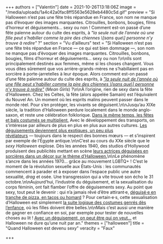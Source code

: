 +++
authors = ["Valentin"]
date = 2021-10-26T13:18:06Z
image = "/media/uploads/1a4c42a0fac8ff5563e5628eb4480c5d.gif"
preview = "Si Halloween n’est pas une fête très répandue en France, son nom ne manque pas d’évoquer des images marquantes. Citrouilles, bonbons, bougies, films d’horreur et déguisements... sexy ou non&nbsp;! Comment est-on passé d’une fête païenne autour du culte des esprits, à _\"la seule nuit de l’année où une fille peut s’habiller comme la pire des chiennes \\[sans que\\] personne n’y trouve à redire\"_&nbsp;?"
section = "Vu d’ailleurs"
text = "Si Halloween n’est pas une fête très répandue en France&nbsp;&mdash;&nbsp;ce qui est bien dommage&nbsp;&mdash;, son nom ne manque pas d’évoquer des images marquantes. Citrouilles, bonbons, bougies, films d’horreur et déguisements... sexy ou non&nbsp;!\n\nIls sont principalement destinés aux femmes, même si les choses changent. Vous vous dites sûrement que vos arrière-grands-mères ne s’habillaient pas en sorcière à porte-jarretelles à leur époque. Alors comment est-on passé d’une fête païenne autour du culte des esprits, à [_\"la seule nuit de l’année où une fille peut s’habiller comme la pire des chiennes \\[sans que\\] personne n’y trouve à redire\"_](https://www.youtube.com/watch?v=NjWX6fITeW0) (_Mean Girls_)&nbsp;?\n\nÀ l’origine, rien de sexy dans la fête d’Halloween. Chez les Celtes, la fête (alors appelée Samain) est l’équivalent du Nouvel An. Un moment où les esprits malins peuvent passer dans le monde réel. Pour s’en protéger, les vivants se déguisent.\n\nJusqu’au XIXe siècle, la tradition d’Halloween perdure localement dans le monde anglo-saxon, et reste une célébration folklorique. [Dans le même temps, les fêtes et bals costumés se multiplient.](https://www.bustle.com/articles/189967-the-history-of-sexy-halloween-costumes-from-crepe-paper-to-snapchat-filters) Avec le développement des transports, on s’intéresse par ailleurs de plus en plus en plus aux autres cultures. [Les déguisements deviennent plus exotiques, un peu plus révélateurs](https://time.com/3547024/sexy-halloween-costumes-history/)&nbsp;&mdash;&nbsp;toujours dans le respect des bonnes mœurs&nbsp;&mdash;&nbsp;et s’inspirent par exemple de l’Égypte antique.\n\nC’est au cours du XXe siècle que le _sexy Halloween_ explose. Dès les années 1940, des studios d’Hollywood produisent des publicités mettant en scène [leurs actrices déguisées en sorcières dans un décor sur le thème d’Halloween.](https://www.huffpost.com/archive/ca/entry/sexy-halloween-costume-history_ca_5db5ff07e4b05df62ec163c8)\n\nLe phénomène s’ancre dans les années 1970... grâce au mouvement LGBTQ+&nbsp;! C’est le moment de la révolution sexuelle aux États-Unis&nbsp;: les communautés commencent à parader et à exposer dans l’espace public une autre sexualité, _drag_ et osée. Une transgression qui a vite trouvé son écho le 31 octobre.\n\nAujourd’hui, l’industrie du déguisement, et la sexualisation du corps féminin, ont fait flamber l’offre de déguisements sexy. Au point que sexy, tout peut le devenir&nbsp;: qui n’a jamais rêvé d’être attirant·e, [déguisé·e en tranche de pizza, en tacos ou homard](https://time.com/3524369/halloween-sexy-costumes-lobster-yandy/)&nbsp;? Pour certain·e·s, cette sexualisation d’Halloween est simplement [la suite logique des costumes genrés dès l’enfance](https://scholarspace.library.gwu.edu/concern/file_sets/2b88qc32v?locale=fr), où les filles doivent être belles.\n\nMais c’est aussi une manière de gagner en confiance en soi, par exemple pour tester de nouvelles choses au lit&nbsp;! [Avec un déguisement, on peut être qui on veut...](https://www.nytimes.com/2006/10/19/fashion/19costume.html?_r=2&) et Halloween ne dure qu’une nuit par an."
themes = ["halloween"]
title = "Quand Halloween est devenu sexy"
veracity = "Faux"

+++
